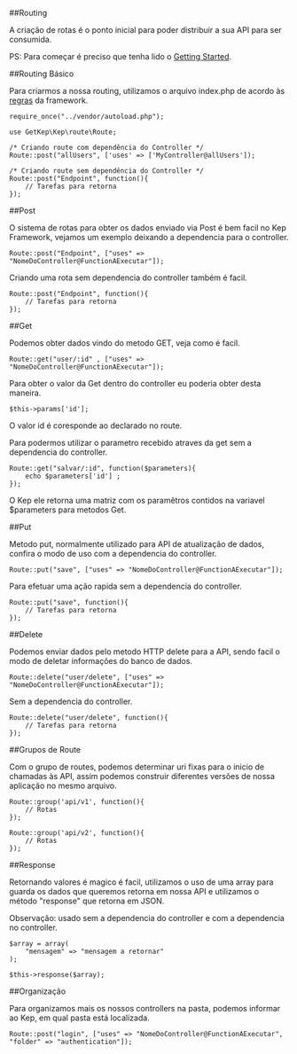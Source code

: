 ##Routing

A criação de rotas é o ponto inicial para poder distribuir a sua API para ser consumida.

PS: Para começar é preciso que tenha lido o [Getting Started](/#/docs).

##Routing Básico

Para criarmos a nossa routing, utilizamos o arquivo index.php de acordo às [regras](/#/docs) da framework.

	require_once("../vendor/autoload.php");

	use GetKep\Kep\route\Route;

	/* Criando route com dependência do Controller */
	Route::post("allUsers", ['uses' => ['MyController@allUsers']);

	/* Criando route sem dependência do Controller */
	Route::post("Endpoint", function(){
    	// Tarefas para retorna
	});

##Post

O sistema de rotas para obter os dados enviado via Post é bem facil no Kep Framework, vejamos um exemplo deixando a dependencia para o controller.

	Route::post("Endpoint", ["uses" => "NomeDoController@FunctionAExecutar"]);

Criando uma rota sem dependencia do controller também é facil.

	Route::post("Endpoint", function(){
     	// Tarefas para retorna
	});

##Get

Podemos obter dados vindo do metodo GET, veja como é facil.

	Route::get("user/:id" , ["uses" => "NomeDoController@FunctionAExecutar"]);

Para obter o valor da Get dentro do controller eu poderia obter desta maneira.

	$this->params['id'];

O valor id é coresponde ao declarado no route.

Para podermos utilizar o parametro recebido atraves da get sem a dependencia do controller.

	Route::get("salvar/:id", function($parameters){
     	echo $parameters['id'] ;
	});

O Kep ele retorna uma matriz com os paramêtros contidos na variavel $parameters para metodos Get.

##Put

Metodo put, normalmente utilizado para API de atualização de dados, confira o modo de uso com a dependencia do controller.

	Route::put("save", ["uses" => "NomeDoController@FunctionAExecutar"]);

Para efetuar uma ação rapida sem a dependencia do controller.

	Route::put("save", function(){
     	// Tarefas para retorna
	});

##Delete

Podemos enviar dados pelo metodo HTTP delete para a API, sendo facil o modo de deletar informações do banco de dados.

	Route::delete("user/delete", ["uses" => "NomeDoController@FunctionAExecutar"]);

Sem a dependencia do controller.

	Route::delete("user/delete", function(){
     	// Tarefas para retorna
	});

##Grupos de Route

Com o grupo de routes, podemos determinar uri fixas para o inicio de chamadas às API, assim podemos construir diferentes versões de nossa aplicação no mesmo arquivo.

	Route::group('api/v1', function(){
     	// Rotas
	});

	Route::group('api/v2', function(){
     	// Rotas
	});

##Response

Retornando valores é magico é facil, utilizamos o uso de uma array para guarda os dados que queremos retorna em nossa API e utilizamos o método "response" que retorna em JSON.

Observação: usado sem a dependencia do controller e com a dependencia no controller.

	$array = array(
     	"mensagem" => "mensagem a retornar"
	);

	$this->response($array);

##Organização

Para organizamos mais os nossos controllers na pasta, podemos informar ao Kep, em qual pasta está localizada.

	Route::post("login", ["uses" => "NomeDoController@FunctionAExecutar", "folder" => "authentication"]);
